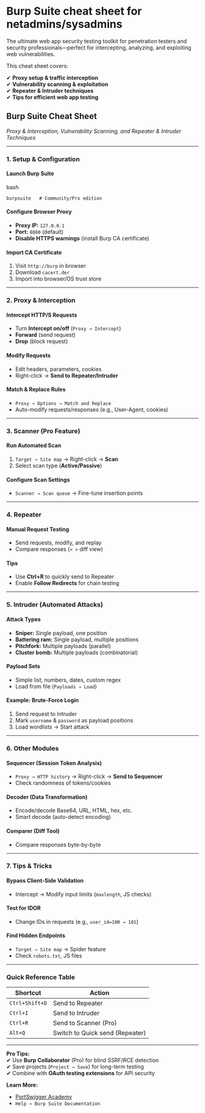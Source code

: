 # Burp Suite cheat sheet for netadmins/sysadmins

The ultimate web app security testing toolkit for penetration testers and security professionals—perfect for intercepting, analyzing, and exploiting web vulnerabilities.

This cheat sheet covers:

✔ **Proxy setup & traffic interception**\
✔ **Vulnerability scanning & exploitation**\
✔ **Repeater & Intruder techniques**\
✔ **Tips for efficient web app testing**

## **Burp Suite Cheat Sheet**

_Proxy & Interception, Vulnerability Scanning, and Repeater & Intruder Techniques_

***

### **1. Setup & Configuration**

#### **Launch Burp Suite**

bash

```
burpsuite   # Community/Pro edition  
```

#### **Configure Browser Proxy**

* **Proxy IP:** `127.0.0.1`
* **Port:** `8080` (default)
* **Disable HTTPS warnings** (install Burp CA certificate)

#### **Import CA Certificate**

1. Visit `http://burp` in browser
2. Download `cacert.der`
3. Import into browser/OS trust store

***

### **2. Proxy & Interception**

#### **Intercept HTTP/S Requests**

* Turn **Intercept on/off** (`Proxy → Intercept`)
* **Forward** (send request)
* **Drop** (block request)

#### **Modify Requests**

* Edit headers, parameters, cookies
* Right-click → **Send to Repeater/Intruder**

#### **Match & Replace Rules**

* `Proxy → Options → Match and Replace`
* Auto-modify requests/responses (e.g., User-Agent, cookies)

***

### **3. Scanner (Pro Feature)**

#### **Run Automated Scan**

1. `Target → Site map` → Right-click → **Scan**
2. Select scan type (**Active/Passive**)

#### **Configure Scan Settings**

* `Scanner → Scan queue` → Fine-tune insertion points

***

### **4. Repeater**

#### **Manual Request Testing**

* Send requests, modify, and replay
* Compare responses (`< >` diff view)

#### **Tips**

* Use **Ctrl+R** to quickly send to Repeater
* Enable **Follow Redirects** for chain testing

***

### **5. Intruder (Automated Attacks)**

#### **Attack Types**

* **Sniper:** Single payload, one position
* **Battering ram:** Single payload, multiple positions
* **Pitchfork:** Multiple payloads (parallel)
* **Cluster bomb:** Multiple payloads (combinatorial)

#### **Payload Sets**

* Simple list, numbers, dates, custom regex
* Load from file (`Payloads → Load`)

#### **Example: Brute-Force Login**

1. Send request to Intruder
2. Mark `username` & `password` as payload positions
3. Load wordlists → Start attack

***

### **6. Other Modules**

#### **Sequencer (Session Token Analysis)**

* `Proxy → HTTP history` → Right-click → **Send to Sequencer**
* Check randomness of tokens/cookies

#### **Decoder (Data Transformation)**

* Encode/decode Base64, URL, HTML, hex, etc.
* Smart decode (auto-detect encoding)

#### **Comparer (Diff Tool)**

* Compare responses byte-by-byte

***

### **7. Tips & Tricks**

#### **Bypass Client-Side Validation**

* Intercept → Modify input limits (`maxlength`, JS checks)

#### **Test for IDOR**

* Change IDs in requests (e.g., `user_id=100 → 101`)

#### **Find Hidden Endpoints**

* `Target → Site map` → Spider feature
* Check `robots.txt`, JS files

***

### **Quick Reference Table**

| **Shortcut**   | **Action**                      |
| -------------- | ------------------------------- |
| `Ctrl+Shift+D` | Send to Repeater                |
| `Ctrl+I`       | Send to Intruder                |
| `Ctrl+R`       | Send to Scanner (Pro)           |
| `Alt+Q`        | Switch to Quick send (Repeater) |

***

**Pro Tips:**\
✔ Use **Burp Collaborator** (Pro) for blind SSRF/RCE detection\
✔ Save projects (`Project → Save`) for long-term testing\
✔ Combine with **OAuth testing extensions** for API security

**Learn More:**

* [PortSwigger Academy](https://portswigger.net/web-security)
* `Help → Burp Suite Documentation`
